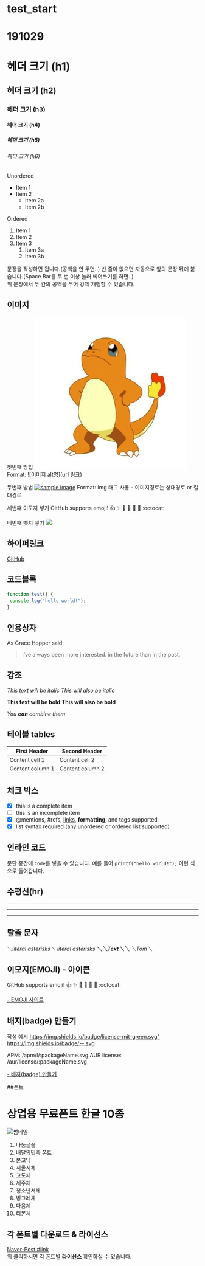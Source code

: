 # test_start

# 191029


# 헤더 크기 (h1) 
## 헤더 크기 (h2) 
### 헤더 크기 (h3) 
#### 헤더 크기 (h4) 
##### 헤더 크기 (h5) 
###### 해더 크기 (h6)

Unordered 
* Item 1 
* Item 2 
    * Item 2a 
    * Item 2b 

Ordered 
1. Item 1 
1. Item 2 
1. Item 3 
    1. Item 3a 
    1. Item 3b

문장을 작성하면 됩니다.(공백을 안 두면..) 
빈 줄이 없으면 자동으로 앞의 문장 뒤에 붙습니다.(Space Bar를 두 번 이상 눌러 띄어쓰기를 하면..)   
위 문장에서 두 칸의 공백을 두어 강제 개행할 수 있습니다.

## 이미지 
첫번째 방법 
![Github logo](/images/사진2.jpg) 
Format: ![이미지 alt명](url 링크) 

두번째 방법 
<a href="#"><img src="https://github.com/Nietch/test_start/images/사진2.jpg" width="400px" alt="sample image"></a> 
Format: img 태그 사용 - 이미지경로는 상대경로 or 절대경로

세번쨰 이모지 넣기
GitHub supports emoji! 
:+1: :sparkles: :camel: :tada: 
:rocket: :metal: :octocat:

네번째 뱃지 넣기
<img src="https://img.shields.io/badge/license-mit-green">

## 하이퍼링크
[GitHub](http://github.com "깃허브")


## 코드블록
```javascript 
function test() { 
 console.log("hello world!"); 
} 
```

## 인용상자
As Grace Hopper said: 

> I’ve always been more interested. 
> in the future than in the past.

## 강조
*This text will be italic* 
_This will also be italic_ 

**This text will be bold** 
__This will also be bold__ 

*You **can** combine them*

## 테이블 tables
First Header | Second Header 
------------ | ------------- 
Content cell 1 | Content cell 2 
Content column 1 | Content column 2

## 체크 박스
- [x] this is a complete item 
- [ ] this is an incomplete item 
- [x] @mentions, #refs, [links](), **formatting**, and <del>tags</del> supported 
- [x] list syntax required (any unordered or ordered list supported)

## 인라인 코드
문단 중간에 `Code`를 넣을 수 있습니다. 
예를 들어 `printf("hello world!");` 이런 식으로 들어갑니다.

## 수평선(hr)
--- 
*** 
___


## 탈출 문자
＼*literal asterisks＼* 
*literal asterisks* 
__＼*＼*Text＼*＼*__ 
_＼_Tom＼__


## 이모지(EMOJI) - 아이콘
GitHub supports emoji! 
:+1: :sparkles: :camel: :tada: 
:rocket: :metal: :octocat:

[- EMOJI 사이트](http://emoji-cheat-sheet.com "- EMOJI 사이트")


## 배지(badge) 만들기
작성 예시 
<https://img.shields.io/badge/license-mit-green.svg"> 
https://img.shields.io/badge/--.svg 

APM: /apm/l/:packageName.svg 
AUR license: /aur/license/:packageName.svg

[- 배지(badge) 만들기](https://shields.io)


##폰트

# 상업용 무료폰트 한글 10종   

![썸네일](/images/400x400.jpg)  

1. 나눔글꼴   
2. 배달의민족 폰트 
3. 본고딕 
4. 서울서체 
5. 고도체 
6. 제주체 
7. 청소년서체 
8. 빙그레체 
9. 다음체 
10. 티몬체 

## 각 폰트별 다운로드 & 라이선스 

[Naver-Post #link](https://post.naver.com/viewer/postView.nhn?volumeNo=16277816)    
위 클릭하시면 각 폰트별 **라이선스** 확인하실 수 있습니다.
